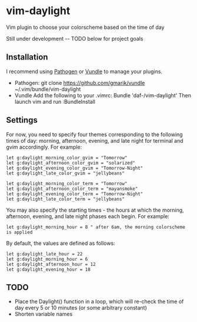vim-daylight
============

Vim plugin to choose your colorscheme based on the time of day

Still under development -- TODO below for project goals

Installation
------------
I recommend using [Pathogen](https://github.com/tpope/vim-pathogen) or
[Vundle](https://github.com/gmarik/vundle) to manage your plugins.

* Pathogen:
  git clone https://github.com/gmarik/vundle ~/.vim/bundle/vim-daylight
* Vundle
  Add the following to your .vimrc:
    Bundle 'daf-/vim-daylight'
  Then launch vim and run :BundleInstall

Settings
--------
For now, you need to specify four themes corresponding to the following times
of day: morning, afternoon, evening, and late night for terminal and gvim
accordingly. For example:

    let g:daylight_morning_color_gvim = "Tomorrow"
    let g:daylight_afternoon_color_gvim = "solarized"
    let g:daylight_evening_color_gvim = "Tomorrow-Night"
    let g:daylight_late_color_gvim = "jellybeans"

    let g:daylight_morning_color_term = "Tomorrow"
    let g:daylight_afternoon_color_term = "mayansmoke"
    let g:daylight_evening_color_term = "Tomorrow-Night"
    let g:daylight_late_color_term = "jellybeans"

You may also specify the starting times - the hours at which the morning,
afternoon, evening, and late night phases each begin. For example:

    let g:daylight_morning_hour = 8 " after 6am, the morning colorscheme is applied

By default, the values are defined as follows:

    let g:daylight_late_hour = 22
    let g:daylight_morning_hour = 6
    let g:daylight_afternoon_hour = 12
    let g:daylight_evening_hour = 18


TODO
----
* Place the Daylight() function in a loop, which will re-check the time of day
  every 5 or 10 minutes (or some arbitrary constant)
* Shorten variable names
